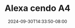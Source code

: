 --- 
title: "Alexa cendo A4"
description: "streaming bokeh Alexa cendo A4   durasi panjang terbaru"
date: 2024-09-30T14:33:50-08:00
file_code: "dobsh3zyx7zi"
draft: false
cover: "aoe0cl701smdddyz.jpg"
tags: ["Alexa", "cendo", "bokep-indo", "bokep-viral", "bokep-ig"]
length: 64
fld_id: "1483116"
foldername: "Alexa cendo"
categories: ["Alexa cendo"]
views: 0
---